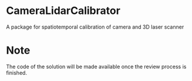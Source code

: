 # CameraLidarCalibrator
A package for spatiotemporal calibration of camera and 3D laser scanner

# Note
The code of the solution will be made available once the review process is finished.
